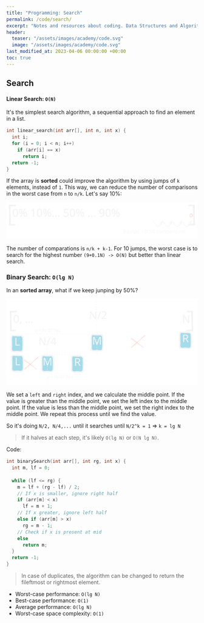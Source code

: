 ```yaml
---
title: "Programming: Search"
permalink: /code/search/
excerpt: "Notes and resources about coding. Data Structures and Algorithms: Search"
header:
  teaser: "/assets/images/academy/code.svg"
  image: "/assets/images/academy/code.svg"
last_modified_at: 2023-04-06 00:00:00 +00:00
toc: true
---
```


## Search

#### Linear Search: `O(N)`

It's the simplest search algorithm, a sequential approach to find an element in a list.

```c
int linear_search(int arr[], int n, int x) {
  int i;
  for (i = 0; i < n; i++)
    if (arr[i] == x)
      return i;
  return -1;
}
```

If the array is **sorted** could improve the algorithm by using jumps of `k` elements, instead of `1`. This way, we can reduce the number of comparisons in the worst case from `n` to `n/k`. Let's say 10%:

![1.3.0-jump-search](/assets/images/code/1.3.0-jump-search.svg)

The number of comparations is `n/k + k-1`.
For 10 jumps, the worst case is to search for the highest number `(9+0.1N) -> O(N)` but better than linear search.

### Binary Search: `O(lg N)`

In an **sorted array**, what if we keep junping by 50%?

![1.3.1-binary-search](/assets/images/code/1.3.1-binary-search.svg)

We set a `left` and `right` index, and we calculate the middle point. If the value is greater than the middle point, we set the left index to the middle point. If the value is less than the middle point, we set the right index to the middle point. We repeat this process until we find the value.

So it's doing `N/2, N/4,...` until it searches until `N/2^k = 1` => `k = lg N`

> If it halves at each step, it's likely `O(lg N)` or `O(N lg N)`.

Code:

```c
int binarySearch(int arr[], int rg, int x) {
  int m, lf = 0;

  while (lf <= rg) {
    m = lf + (rg - lf) / 2;
    // If x is smaller, ignore right half
    if (arr[m] < x)
      lf = m + 1;
    // If x greater, ignore left half
    else if (arr[m] > x)
      rg = m - 1;
    // Check if x is present at mid
    else
      return m;
  }
  return -1;
}
```

> In case of duplicates, the algorithm can be changed to return the fileftmost or rightmost element.

* Worst-case performance: `O(lg N)`
* Best-case performance: `O(1)`
* Average performance: `O(lg N)`
* Worst-case space complexity: `O(1)`

